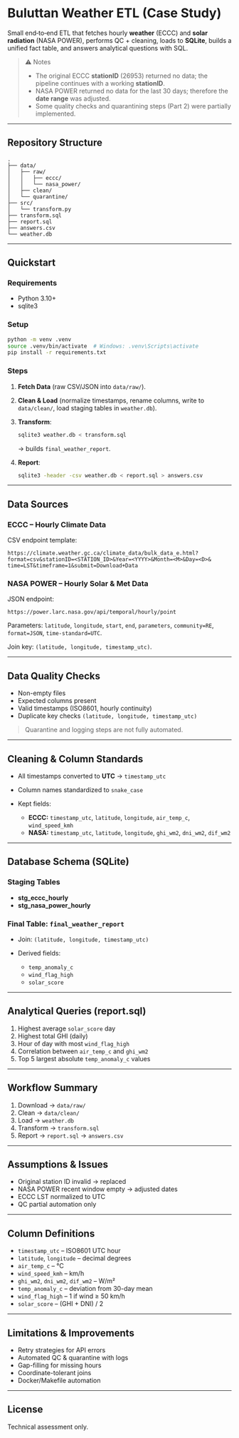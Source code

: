 # Buluttan Weather ETL (Case Study)

Small end‑to‑end ETL that fetches hourly **weather** (ECCC) and **solar radiation** (NASA POWER), performs QC + cleaning, loads to **SQLite**, builds a unified fact table, and answers analytical questions with SQL.

> ⚠️ Notes
>
> * The original ECCC **stationID** (26953) returned no data; the pipeline continues with a working **stationID**.
> * NASA POWER returned no data for the last 30 days; therefore the **date range** was adjusted.
> * Some quality checks and quarantining steps (Part 2) were partially implemented.

---

## Repository Structure

```
.
├── data/
│   ├── raw/
│   │   ├── eccc/
│   │   └── nasa_power/
│   ├── clean/
│   └── quarantine/
├── src/
│   └── transform.py
├── transform.sql
├── report.sql
├── answers.csv
└── weather.db
```

---

## Quickstart

### Requirements

* Python 3.10+
* sqlite3

### Setup

```bash
python -m venv .venv
source .venv/bin/activate  # Windows: .venv\Scripts\activate
pip install -r requirements.txt
```

### Steps

1. **Fetch Data** (raw CSV/JSON into `data/raw/`).
2. **Clean & Load** (normalize timestamps, rename columns, write to `data/clean/`, load staging tables in `weather.db`).
3. **Transform**:

   ```bash
   sqlite3 weather.db < transform.sql
   ```

   → builds `final_weather_report`.
4. **Report**:

   ```bash
   sqlite3 -header -csv weather.db < report.sql > answers.csv
   ```

---

## Data Sources

### ECCC – Hourly Climate Data

CSV endpoint template:

```
https://climate.weather.gc.ca/climate_data/bulk_data_e.html?
format=csv&stationID=<STATION_ID>&Year=<YYYY>&Month=<M>&Day=<D>&
time=LST&timeframe=1&submit=Download+Data
```

### NASA POWER – Hourly Solar & Met Data

JSON endpoint:

```
https://power.larc.nasa.gov/api/temporal/hourly/point
```

Parameters: `latitude`, `longitude`, `start`, `end`, `parameters`, `community=RE`, `format=JSON`, `time-standard=UTC`.

Join key: `(latitude, longitude, timestamp_utc)`.

---

## Data Quality Checks

* Non-empty files
* Expected columns present
* Valid timestamps (ISO8601, hourly continuity)
* Duplicate key checks `(latitude, longitude, timestamp_utc)`

> Quarantine and logging steps are not fully automated.

---

## Cleaning & Column Standards

* All timestamps converted to **UTC** → `timestamp_utc`
* Column names standardized to `snake_case`
* Kept fields:

  * **ECCC:** `timestamp_utc`, `latitude`, `longitude`, `air_temp_c`, `wind_speed_kmh`
  * **NASA:** `timestamp_utc`, `latitude`, `longitude`, `ghi_wm2`, `dni_wm2`, `dif_wm2`

---

## Database Schema (SQLite)

### Staging Tables

* **stg\_eccc\_hourly**
* **stg\_nasa\_power\_hourly**

### Final Table: `final_weather_report`

* Join: `(latitude, longitude, timestamp_utc)`
* Derived fields:

  * `temp_anomaly_c`
  * `wind_flag_high`
  * `solar_score`

---

## Analytical Queries (report.sql)

1. Highest average `solar_score` day
2. Highest total GHI (daily)
3. Hour of day with most `wind_flag_high`
4. Correlation between `air_temp_c` and `ghi_wm2`
5. Top 5 largest absolute `temp_anomaly_c` values

---

## Workflow Summary

1. Download → `data/raw/`
2. Clean → `data/clean/`
3. Load → `weather.db`
4. Transform → `transform.sql`
5. Report → `report.sql` → `answers.csv`

---

## Assumptions & Issues

* Original station ID invalid → replaced
* NASA POWER recent window empty → adjusted dates
* ECCC LST normalized to UTC
* QC partial automation only

---

## Column Definitions

* `timestamp_utc` – ISO8601 UTC hour
* `latitude`, `longitude` – decimal degrees
* `air_temp_c` – °C
* `wind_speed_kmh` – km/h
* `ghi_wm2`, `dni_wm2`, `dif_wm2` – W/m²
* `temp_anomaly_c` – deviation from 30-day mean
* `wind_flag_high` – 1 if wind ≥ 50 km/h
* `solar_score` – (GHI + DNI) / 2

---

## Limitations & Improvements

* Retry strategies for API errors
* Automated QC & quarantine with logs
* Gap-filling for missing hours
* Coordinate-tolerant joins
* Docker/Makefile automation

---

## License

Technical assessment only.
